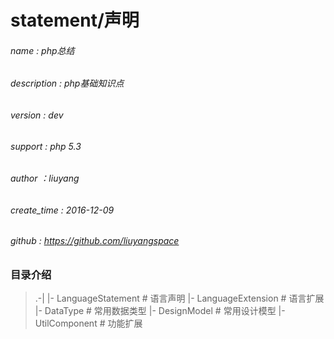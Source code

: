 # statement/声明
###### name        : php总结
###### description : php基础知识点
###### version     : dev
###### support     : php 5.3
###### author      ：liuyang
###### create_time : 2016-12-09
###### github 		: https://github.com/liuyangspace

### 目录介绍
> .-|
>   |- LanguageStatement        # 语言声明
>   |- LanguageExtension        # 语言扩展
>   |- DataType                 # 常用数据类型
>   |- DesignModel              # 常用设计模型
>   |- UtilComponent            # 功能扩展

